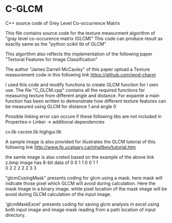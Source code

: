 # C-GLCM
C++ source code of Grey Level Co-occurrence Matrix

This file contains source code for the texture measurment algorithm of "gray level co-occurence matrix (GLCM)" 
This code can produce result as exactly same as the "python scikit lib of GLCM"

This algorithm also reflects the implementation of the following paper 
"Textural Features for Image Classification"

The author "James Darrell McCauley" of this paper upload a Texture measurement code in this following link 
https://github.com/wnd-charm

I used this code and modify functions to create GLCM function for i own use.
The file "C_GLCM.cpp" contains all the required functions for measuring texture from different angle and distance.
For expamle a main function has been written to demonstrate how different texture features can be measured using GLCM for distance 1 and angle 0


Possible linking error can occure if these following libs are not included in Properties-> Linker -> additional dependencies

cv.lib
cxcore.lib
highgui.lib

A sample image is also provided for illustrates the GLCM tutorial of this following link 
http://www.fp.ucalgary.ca/mhallbey/tutorial.htm

the samle image is also creted based on the example of the above link
z.bmp image has 8-bit data of 
0  0  1  1
0  0  1  1  
0  2  2  2
2  2  3  3 

"glcmCusingMask" presents coding for glcm using a mask. here mask will indicate those pixel which GLCM will avoid during calculation. Here the mask Image in a binary image. white pixel location of the mask image will be avoid during GLCM calculation of the input image. 

'glcmMaskExcel' presents coding for saving glcm analysis in excel using both input image and image mask reading from a path location of input directory. 
